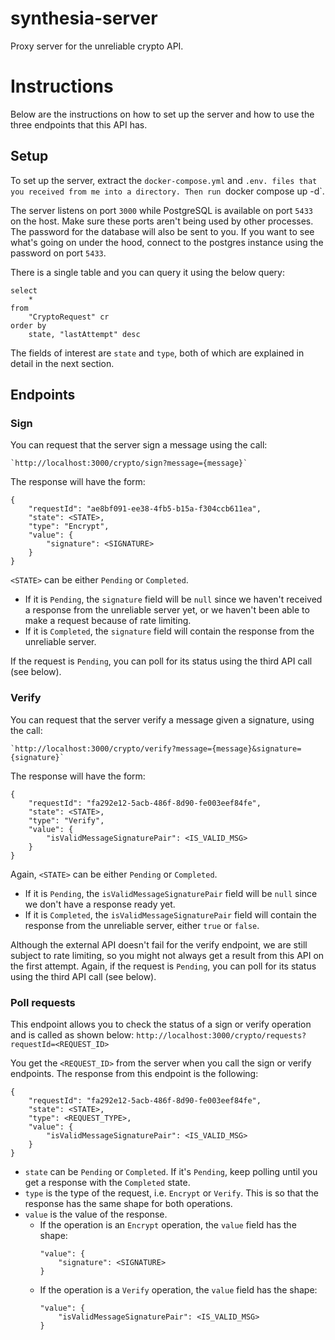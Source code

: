 # synthesia-server
Proxy server for the unreliable crypto API.

# Instructions
Below are the instructions on how to set up the server and how to use the three endpoints that this API has.

## Setup
To set up the server, extract the `docker-compose.yml` and `.env. files that you received from me into a directory. Then run `docker compose up -d`.

The server listens on port `3000` while PostgreSQL is available on port `5433` on the host. Make sure these ports aren't being used by other processes. The password for the database will also be sent to you. If you want to see what's going on under the hood, connect to the postgres instance using the password on port `5433`.

There is a single table and you can query it using the below query:
```
select 
    * 
from 
    "CryptoRequest" cr 
order by 
    state, "lastAttempt" desc
```

The fields of interest are `state` and `type`, both of which are explained in detail in the next section.
    
## Endpoints
### Sign
You can request that the server sign a message using the call: 

    `http://localhost:3000/crypto/sign?message={message}`


The response will have the form:
```
{
    "requestId": "ae8bf091-ee38-4fb5-b15a-f304ccb611ea",
    "state": <STATE>,
    "type": "Encrypt",
    "value": {
        "signature": <SIGNATURE>
    }
}
```

`<STATE>` can be either `Pending` or `Completed`. 
* If it is `Pending`, the `signature` field will be `null` since we haven't received a response from the unreliable server yet, or we haven't been able to make a request because of rate limiting. 
* If it is `Completed`, the `signature` field will contain the response from the unreliable server.
 
If the request is `Pending`, you can poll for its status using the third API call (see below).

### Verify
You can request that the server verify a message given a signature, using the call: 

    `http://localhost:3000/crypto/verify?message={message}&signature={signature}`

The response will have the form:
```
{
    "requestId": "fa292e12-5acb-486f-8d90-fe003eef84fe",
    "state": <STATE>,
    "type": "Verify",
    "value": {
        "isValidMessageSignaturePair": <IS_VALID_MSG>
    }
}
```

Again, `<STATE>` can be either `Pending` or `Completed`. 
* If it is `Pending`, the `isValidMessageSignaturePair` field will be `null` since we don't have a response ready yet.
* If it is `Completed`, the `isValidMessageSignaturePair` field will contain the response from the unreliable server, either `true` or `false`.

Although the external API doesn't fail for the verify endpoint, we are still subject to rate limiting, so you might not always get a result from this API on the first attempt. Again, if the request is `Pending`, you can poll for its status using the third API call (see below).

### Poll requests
This endpoint allows you to check the status of a sign or verify operation and is called as shown below:
`http://localhost:3000/crypto/requests?requestId=<REQUEST_ID>`

You get the `<REQUEST_ID>` from the server when you call the sign or verify endpoints. The response from this endpoint is the following:
```
{
    "requestId": "fa292e12-5acb-486f-8d90-fe003eef84fe",
    "state": <STATE>,
    "type": <REQUEST_TYPE>,
    "value": {
        "isValidMessageSignaturePair": <IS_VALID_MSG>
    }
}
```
* `state` can be `Pending` or `Completed`. If it's `Pending`, keep polling until you get a response with the `Completed` state.
* `type` is the type of the request, i.e. `Encrypt` or `Verify`. This is so that the response has the same shape for both operations.
* `value` is the value of the response. 
    * If the operation is an `Encrypt` operation, the `value` field has the shape:
        ```
        "value": {
            "signature": <SIGNATURE>
        }
        ```
    * If the operation is a `Verify` operation, the `value` field has the shape:
        ```
        "value": {
            "isValidMessageSignaturePair": <IS_VALID_MSG>
        }
        ```
